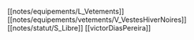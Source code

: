 [[notes/equipements/L_Vetements]] [[notes/equipements/vetements/V_VestesHiverNoires]] [[notes/statut/S_Libre]]
[[victorDiasPereira]]
